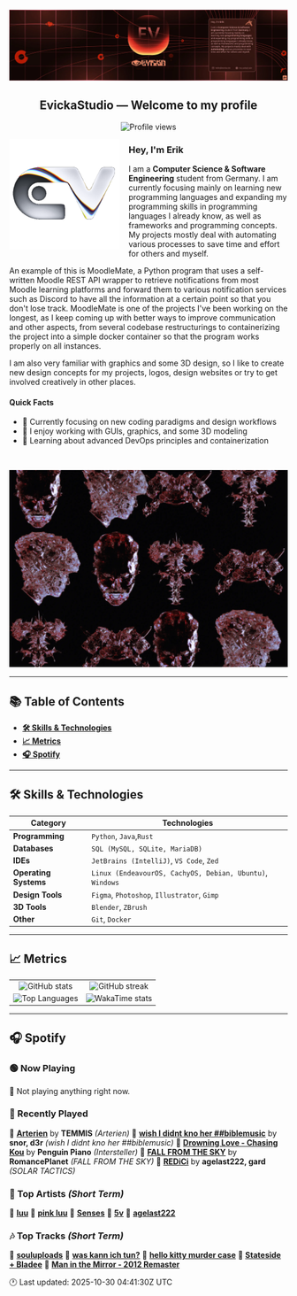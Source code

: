 <p align="center">
  <img src="assets/banner_2.webp" alt="Evicka Studio Banner" />
</p>

<h2 align="center">EvickaStudio — Welcome to my profile</h2>

<p align="center">
  <img src="https://komarev.com/ghpvc/?username=EvickaStudio&style=plastic&abbreviated=true&color=ff69b4" alt="Profile views" />
  <!-- Centering reference: using container alignment per CSS text-align guidance -->
</p>

<p>
  <img align="left" src="assets/liquid-logo-500.gif" alt="Evicka EV Logo" width="200" style="margin-right: 16px; margin-bottom: 8px;"/>
</p>

<h3>Hey, I'm Erik</h3>
<p>
  I am a <strong>Computer Science & Software Engineering</strong> student from
  Germany. I am currently focusing mainly on learning new programming
  languages and expanding my programming skills in programming languages I
  already know, as well as frameworks and programming concepts. My projects
  mostly deal with automating various processes to save time and effort for
  others and myself.
</p>
<p>
  An example of this is MoodleMate, a Python program that uses a
  self-written Moodle REST API wrapper to retrieve notifications from most
  Moodle learning platforms and forward them to various notification
  services such as Discord to have all the information at a certain point
  so that you don't lose track. MoodleMate is one of the projects I've been
  working on the longest, as I keep coming up with better ways to improve
  communication and other aspects, from several codebase restructurings to
  containerizing the project into a simple docker container so that the
  program works properly on all instances.
</p>
<p>
  I am also very familiar with graphics and some 3D design, so I like to
  create new design concepts for my projects, logos, design websites or try
  to get involved creatively in other places.
</p>

<h4>Quick Facts</h4>
<ul>
  <li>🔬 Currently focusing on new coding paradigms and design workflows</li>
  <li>👀 I enjoy working with GUIs, graphics, and some 3D modeling</li>
  <li>🌱 Learning about advanced DevOps principles and containerization</li>
  
</ul>

<br clear="left"/>

<p align="center">
  <img src="assets/evkheadpostersmol.webp" alt="Evicka poster collage" />
</p>

---

## 📚 Table of Contents

- **[🛠️ Skills & Technologies](#️-skills--technologies)**
- **[📈 Metrics](#-metrics)**
- **[🎧 Spotify](#-spotify)**

---

## 🛠️ Skills & Technologies

| **Category**          | **Technologies**                                                                                                 |
|-----------------------|------------------------------------------------------------------------------------------------------------------|
| **Programming**       | `Python`, `Java`,`Rust`                                                                                           |
| **Databases**         | `SQL (MySQL, SQLite, MariaDB)`                                                                                   |
| **IDEs**              | `JetBrains (IntelliJ)`, `VS Code`, `Zed`                                                                         |
| **Operating Systems** | `Linux (EndeavourOS, CachyOS, Debian, Ubuntu)`, `Windows`                                                        |
| **Design Tools**      | `Figma`, `Photoshop`, `Illustrator`, `Gimp`                                                                      |
| **3D Tools**          | `Blender`, `ZBrush`                                                                                              |
| **Other**             | `Git`, `Docker`                                                                                                  |

---

## 📈 Metrics

<table>
  <tr>
    <td align="center">
      <img src="https://github-readme-stats.vercel.app/api?username=EvickaStudio&show=reviews,discussions_started,discussions_answered,prs_merged,prs_merged_percentage&show_icons=true&theme=transparent" alt="GitHub stats" width="100%" />
    </td>
    <td align="center">
      <img src="https://github-readme-streak-stats.herokuapp.com/?user=EvickaStudio&theme=transparent" alt="GitHub streak" width="100%" />
    </td>
  </tr>
  <tr>
    <td align="center">
      <img src="https://github-readme-stats.vercel.app/api/top-langs/?username=EvickaStudio&theme=transparent&layout=compact" alt="Top Languages" width="100%" />
    </td>
    <td align="center">
      <img src="https://github-readme-stats.vercel.app/api/wakatime?username=evickastudio&layout=compact&theme=transparent" alt="WakaTime stats" width="100%" />
    </td>
  </tr>
</table>

---

## 🎧 Spotify

<!-- SPOTIFY-START -->


### 🟢 Now Playing

🎵 Not playing anything right now.



### 📜 Recently Played

🎤 **[Arterien](https://open.spotify.com/track/1FhifNle479MRbI55mDr5T)** by **TEMMIS** *(Arterien)*
🎤 **[wish I didnt kno her ##biblemusic](https://open.spotify.com/track/5jiVFNtBrIb3dn7XAqn6o9)** by **snor, d3r** *(wish I didnt kno her ##biblemusic)*
🎤 **[Drowning Love - Chasing Kou](https://open.spotify.com/track/0JcINBOEZFMchzVInOdk1V)** by **Penguin Piano** *(Intersteller)*
🎤 **[FALL FROM THE SKY](https://open.spotify.com/track/5nruWdS8QlmSSffJeQLE76)** by **RomancePlanet** *(FALL FROM THE SKY)*
🎤 **[REDiCi](https://open.spotify.com/track/32DCrPLlNu23eKxjxctk6I)** by **agelast222, gard** *(SOLAR TACTICS)*



### 🌟 Top Artists *(Short Term)*

🥇 [**luu**](https://open.spotify.com/artist/4Xl2TYkCrjqcY8m2p29OGu)
🥈 [**pink luu**](https://open.spotify.com/artist/0HWcSrvwfHx2msfhljmDuC)
🥉 [**Senses**](https://open.spotify.com/artist/2soiLmeGhmq9uQ9fqZm3KA)
🏅 [**5v**](https://open.spotify.com/artist/6Ua9c5UJVayd7eUzlachXZ)
🏅 [**agelast222**](https://open.spotify.com/artist/05jZ0T8kKQUA7Cd58RLiL0)



### 🎶 Top Tracks *(Short Term)*

🥇 [**souluploads**](https://open.spotify.com/track/7lJDfGIqOC7ZrvTqqs4Vwe)
🥈 [**was kann ich tun?**](https://open.spotify.com/track/5fcmTxHkpRwplYvUk8QjiV)
🥉 [**hello kitty murder case**](https://open.spotify.com/track/526R7ixvIbOQpugv6PfwDo)
🏅 [**Stateside + Bladee**](https://open.spotify.com/track/6EUjksHprxyLw7dbNZtACA)
🏅 [**Man in the Mirror - 2012 Remaster**](https://open.spotify.com/track/3c7Ctlw9MKlIQPxRH3fOTt)


🕐 Last updated: 2025-10-30 04:41:30Z UTC
<!-- SPOTIFY-END -->
